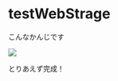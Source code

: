 # testWebStrage

こんなかんじです

![](https://github.com/mi0-1123/testWebStrage/wiki/images/todolist_with_WS.gif)

とりあえず完成！
